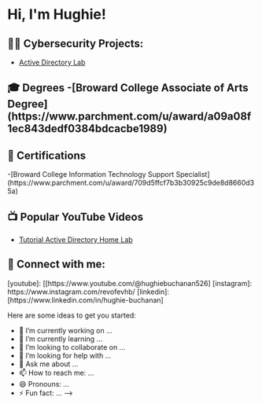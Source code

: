 <h1>Hi, I'm Hughie! </h1>

<h2>👨‍💻 Cybersecurity Projects:</h2>

  - [Active Directory Lab](https://github.com/joshmadakor1/Algorithms-Practice)
<h2> 🎓 Degrees
  -[Broward College Associate of Arts Degree] (https://www.parchment.com/u/award/a09a08f1ec843dedf0384bdcacbe1989)
  
<h2>📰 Certifications</h2>
-[Broward College Information Technology Support Specialist](https://www.parchment.com/u/award/709d5ffcf7b3b30925c9de8d8660d35a)

<h2>📺 Popular YouTube Videos</h2>

- [Tutorial Active Directory Home Lab]()


<h2> 🤳 Connect with me:</h2>
[youtube]: [[https://www.youtube.com/@hughiebuchanan526]
[instagram]: https://www.instagram.com/revofevhb/
[linkedin]: [https://www.linkedin.com/in/hughie-buchanan]


Here are some ideas to get you started:

- 🔭 I’m currently working on ...
- 🌱 I’m currently learning ...
- 👯 I’m looking to collaborate on ...
- 🤔 I’m looking for help with ...
- 💬 Ask me about ...
- 📫 How to reach me: ...
- 😄 Pronouns: ...
- ⚡ Fun fact: ...
-->
